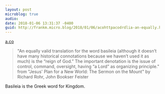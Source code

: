 ```yaml
---
layout: post
microblog: true
audio: 
date: 2018-01-06 13:31:37 -0400
guid: http://frankm.micro.blog/2018/01/06/acohttpacodrdlia-an-equally.html
---
```

 [a.co](http://a.co/dR7DlIa)

> "An equally valid translation for the word basileia (although it doesn’t have many historical connotations because we haven’t used it as much) is the “reign of God.” The important denotation is the issue of control, command, oversight, having “a Lord” as organizing principle." from "Jesus' Plan for a New World: The Sermon on the Mount" by Richard Rohr, John Bookser Feister

Basileia is the Greek word for Kingdom. 
